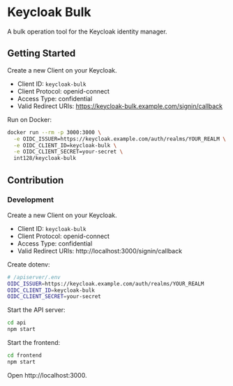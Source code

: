 # Keycloak Bulk

A bulk operation tool for the Keycloak identity manager.

## Getting Started

Create a new Client on your Keycloak.

- Client ID: `keycloak-bulk`
- Client Protocol: openid-connect
- Access Type: confidential
- Valid Redirect URIs: https://keycloak-bulk.example.com/signin/callback

Run on Docker:

```bash
docker run --rm -p 3000:3000 \
  -e OIDC_ISSUER=https://keycloak.example.com/auth/realms/YOUR_REALM \
  -e OIDC_CLIENT_ID=keycloak-bulk \
  -e OIDC_CLIENT_SECRET=your-secret \
  int128/keycloak-bulk
```

## Contribution

### Development

Create a new Client on your Keycloak.

- Client ID: `keycloak-bulk`
- Client Protocol: openid-connect
- Access Type: confidential
- Valid Redirect URIs: http://localhost:3000/signin/callback

Create dotenv:

```bash
# /apiserver/.env
OIDC_ISSUER=https://keycloak.example.com/auth/realms/YOUR_REALM
OIDC_CLIENT_ID=keycloak-bulk
OIDC_CLIENT_SECRET=your-secret
```

Start the API server:

```bash
cd api
npm start
```

Start the frontend:

```bash
cd frontend
npm start
```

Open http://localhost:3000.
